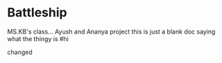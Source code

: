 # Battleship
MS.KB's class... Ayush and Ananya project
this is just a blank doc saying what the thingy is #hi


changed